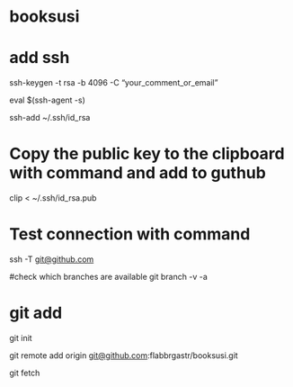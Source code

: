 # booksusi

# add ssh

ssh-keygen -t rsa -b 4096 -C “your_comment_or_email”

eval $(ssh-agent -s)

ssh-add ~/.ssh/id_rsa

# Copy the public key to the clipboard with command and add to guthub
clip < ~/.ssh/id_rsa.pub
# Test connection with command 
ssh -T git@github.com

#check which branches are available
git branch -v -a

# git add
git init

git remote add origin git@github.com:flabbrgastr/booksusi.git

git fetch
